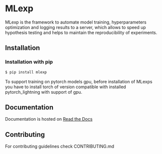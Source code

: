 # MLexp

MLexp is the framework to automate model training, hyperparameters 
optimization and logging results to a server, which allows to speed up 
hypothesis testing and helps to maintain the reproducibility of experiments.

## Installation

### Installation with pip

```bash
$ pip install mlexp
```

To support training on pytorch models gpu, before installation of MLexps you 
have to install torch of version compatible with installed pytorch_lightning 
with support of gpu.

## Documentation

Documentation is hosted on [Read the Docs](https://mlexp.readthedocs.io/en/latest/)

## Contributing

For contributing guidelines check CONTRIBUTING.md
